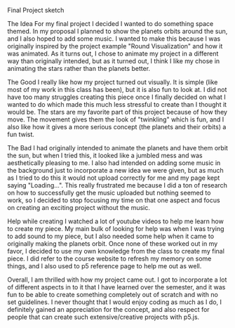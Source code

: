 Final Project sketch

The Idea
For my final project I decided I wanted to do something space themed.  In my proposal I planned to show the planets orbits around the sun, and I also hoped to add some music.  I wanted to make this because I was originally inspired by the project example "Round Visualization" and how it was animated.  As it turns out, I chose to animate my project in a different way than originally intended, but as it turned out, I think I like my chose in animating the stars rather than the planets better.  

The Good
I really like how my project turned out visually.  It is simple (like most of my work in this class has been), but it is also fun to look at.  I did not have too many struggles creating this piece once I finally decided on what I wanted to do which made this much less stressful to create than I thought it would be.  The stars are my favorite part of this project because of how they move.  The movement gives them the look of "twinkling" which is fun, and I also like how it gives a more serious concept (the planets and their orbits) a fun twist.

The Bad
I had originally intended to animate the planets and have them orbit the sun, but when I tried this, it looked like a jumbled mess and was aesthetically pleasing to me.  I also had intended on adding some music in the background just to incorporate a new idea we were given, but as much as I tried to do this it would not upload correctly for me and my page kept saying "Loading...".  This really frustrated me because I did a ton of research on how to successfully get the music uploaded but nothing seemed to work, so I decided to stop focusing my time on that one aspect and focus on creating an exciting project without the music.  

Help while creating
I watched a lot of youtube videos to help me learn how to create my piece.  My main bulk of looking for help was when I was trying to add sound to my piece, but I also needed some help when it came to originally making the planets orbit.  Once none of these worked out in my favor, I decided to use my own knowledge from the class to create my final piece.  I did refer to the course website to refresh my memory on some things, and I also used to p5 reference page to help me out as well.  

Overall, I am thrilled with how my project came out.  I got to incorporate a lot of different aspects in to it that I have learned over the semester, and it was fun to be able to create something completely out of scratch and with no set guidelines.  I never thought that I would enjoy coding as much as I do, I definitely gained an appreciation for the concept, and also respect for people that can create such extensive/creative projects with p5.js. 
